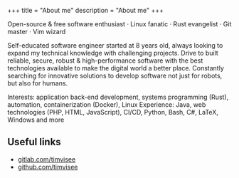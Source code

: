 +++
title = "About me"
description = "About me"
+++

Open-source & free software enthusiast · Linux fanatic · Rust evangelist · Git master · Vim wizard

Self-educated software engineer started at 8 years old, always looking to expand my technical knowledge with challenging projects.
Drive to built reliable, secure, robust & high-performance software with the best technologies available to make the digital world a better place. Constantly searching for innovative solutions to develop software not just for robots, but also for humans.

Interests: application back-end development, systems programming (Rust), automation, containerization (Docker), Linux
Experience: Java, web technologies (PHP, HTML, JavaScript), CI/CD, Python, Bash, C#, LaTeX, Windows and more

## Useful links
- [gitlab.com/timvisee](https://gitlab.com/timvisee)
- [github.com/timvisee](https://github.com/timvisee)
